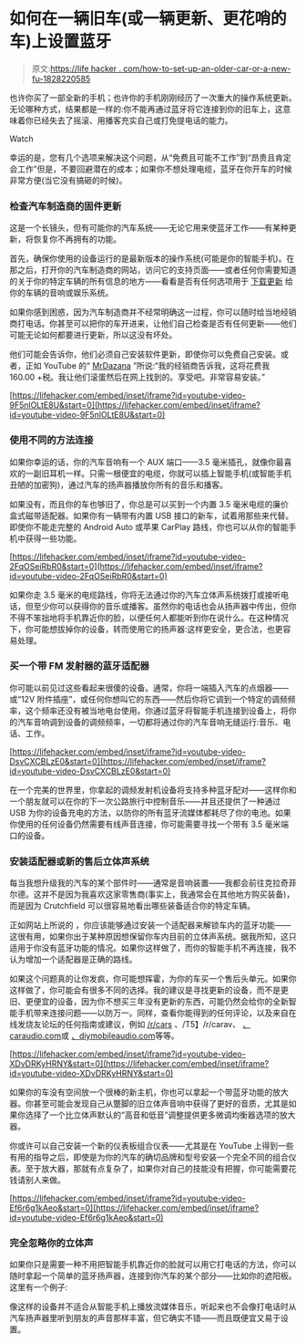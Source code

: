 # 如何在一辆旧车(或一辆更新、更花哨的车)上设置蓝牙

> 原文:[https://life hacker . com/how-to-set-up-an-older-car-or-a-new-fu-1828220585](https://lifehacker.com/how-to-set-up-bluetooth-in-an-older-car-or-a-newer-fu-1828220585)

也许你买了一部全新的手机；也许你的手机刚刚经历了一次重大的操作系统更新。无论哪种方式，结果都是一样的:你不能再通过蓝牙将它连接到你的旧车上，这意味着你已经失去了摇滚、用播客充实自己或打免提电话的能力。

Watch

幸运的是，您有几个选项来解决这个问题，从“免费且可能不工作”到“昂贵且肯定会工作”但是，不要回避潜在的成本；如果你不想处理电缆，蓝牙在你开车的时候非常方便(当它没有搞砸的时候)。

### 检查汽车制造商的固件更新

这是一个长镜头，但有可能你的汽车系统——无论它用来使蓝牙工作——有某种更新，将恢复你不再拥有的功能。

首先，确保你使用的设备运行的是最新版本的操作系统(可能是你的智能手机)。在那之后，打开你的汽车制造商的网站，访问它的支持页面——或者任何你需要知道的关于你的特定车辆的所有信息的地方——看看是否有任何选项用于 [下载更新](https://www.crutchfield.com/S-34ukHRTCHoS/learn/learningcenter/car/car_stereo/firmware_updates.html) 给你的车辆的音响或娱乐系统。

如果你感到困惑，因为汽车制造商并不经常明确这一过程，你可以随时给当地经销商打电话。你甚至可以把你的车开进来，让他们自己检查是否有任何更新——他们可能无论如何都要进行更新，所以这没有坏处。

他们可能会告诉你，他们必须自己安装软件更新，即使你可以免费自己安装。或者，正如 YouTube 的“ [MrDazana](https://www.youtube.com/watch?v=9F5nlOLtE8U) ”所说:“我的经销商告诉我，这将花费我 160.00 +税。我让他们滚蛋然后在网上找到的。享受吧。非常容易安装。”

 [https://lifehacker.com/embed/inset/iframe?id=youtube-video-9F5nlOLtE8U&start=0](https://lifehacker.com/embed/inset/iframe?id=youtube-video-9F5nlOLtE8U&start=0) 

### 使用不同的方法连接

如果你幸运的话，你的汽车音响有一个 AUX 端口——3.5 毫米插孔，就像你最喜欢的一副旧耳机一样。只需一根便宜的电缆，你就可以插上智能手机(或智能手机丑陋的加密狗)，通过汽车的扬声器播放你所有的音乐和播客。

如果没有，而且你的车也够旧了，你总是可以买到一个内置 3.5 毫米电缆的廉价盒式磁带适配器。如果你有一辆带有内置 USB 接口的新车，试着用那些来代替。即使你不能走完整的 Android Auto 或苹果 CarPlay 路线，你也可以从你的智能手机中获得一些功能。

 [https://lifehacker.com/embed/inset/iframe?id=youtube-video-2FqOSeiRbR0&start=0](https://lifehacker.com/embed/inset/iframe?id=youtube-video-2FqOSeiRbR0&start=0) 

如果你走 3.5 毫米的电缆路线，你将无法通过你的汽车立体声系统拨打或接听电话，但至少你可以获得你的音乐或播客。虽然你的电话也会从扬声器中传出，但你不得不笨拙地将手机靠近你的脸，以便任何人都能听到你在说什么。在这种情况下，你可能想拔掉你的设备，转而使用它的扬声器:这样更安全，更合法，也更容易处理。

### 买一个带 FM 发射器的蓝牙适配器

你可能以前见过这些看起来很傻的设备。通常，你将一端插入汽车的点烟器——或“12V 附件插座”，或任何你想叫它的东西——然后你将它调到一个特定的调频频率，这个频率还没有被当地电台使用。你通过蓝牙将智能手机连接到设备上，将你的汽车音响调到设备的调频频率，一切都将通过你的汽车音响无缝运行:音乐、电话、工作。

 [https://lifehacker.com/embed/inset/iframe?id=youtube-video-DsvCXCBLzE0&start=0](https://lifehacker.com/embed/inset/iframe?id=youtube-video-DsvCXCBLzE0&start=0) 

在一个完美的世界里，你拿起的调频发射机设备将支持多种蓝牙配对——这样你和一个朋友就可以在你的下一次公路旅行中控制音乐——并且还提供了一种通过 USB 为你的设备充电的方法，以防你的所有蓝牙流媒体都耗尽了你的电池。如果你使用的任何设备仍然需要有线声音连接，你可能需要寻找一个带有 3.5 毫米端口的设备。

### 安装适配器或新的售后立体声系统

每当我想升级我的汽车的某个部件时——通常是音响装置——我都会前往克拉奇菲尔德。这并不是因为我喜欢这家零售商(事实上，我通常会在其他地方购买装备)，而是因为 Crutchfield 可以很容易地看出哪些装备适合你的特定车辆。

正如网站上所说的 ，你应该能够通过安装一个适配器来解锁车内的蓝牙功能——这很有用，如果你出于某种原因想保留你车内目前的立体声系统。据我所知，这只适用于你没有蓝牙功能的情况。如果你这样做了，而你的智能手机不再连接，我不认为增加一个适配器是正确的路线。

如果这个问题真的让你发疯，你可能想挥霍，为你的车买一个售后头单元。如果你这样做了，你可能会有很多不同的选择。我的建议是寻找更新的设备，而不是更旧、更便宜的设备，因为你不想买三年没有更新的东西，可能仍然会给你的全新智能手机带来连接问题——以防万一。同样，查看你能得到的任何评论，以及来自在线发烧友论坛的任何指南或建议，例如 [/r/cars](https://www.reddit.com/r/Cars) 、/T5】/r/carav、 [、caraudio.com](https://www.caraudio.com/)或 [、diymobileaudio.com](https://www.diymobileaudio.com/forum/)等等。

 [https://lifehacker.com/embed/inset/iframe?id=youtube-video-XDvDRKyHRNY&start=0](https://lifehacker.com/embed/inset/iframe?id=youtube-video-XDvDRKyHRNY&start=0) 

如果你的车没有空间放一个很棒的新主机，你也可以拿起一个带蓝牙功能的放大器。你甚至可能会发现自己从蹩脚的旧立体声音响中获得了更好的音质，尤其是如果你选择了一个比立体声默认的“高音和低音”调整提供更多微调均衡器选项的放大器。

你或许可以自己安装一个新的仪表板组合仪表——尤其是在 YouTube 上得到一些有用的指导之后，即使是为你的汽车的确切品牌和型号安装一个完全不同的组合仪表。至于放大器，那就有点复杂了，如果你对自己的技能没有把握，你可能需要花钱请别人来做。

 [https://lifehacker.com/embed/inset/iframe?id=youtube-video-Ef6r6g1kAeo&start=0](https://lifehacker.com/embed/inset/iframe?id=youtube-video-Ef6r6g1kAeo&start=0) 

### 完全忽略你的立体声

如果你只是需要一种不用把智能手机靠近你的脸就可以用它打电话的方法，你可以随时拿起一个简单的蓝牙扬声器，连接到你汽车的某个部分——比如你的遮阳板。这里有一个例子:

像这样的设备并不适合从智能手机上播放流媒体音乐，听起来也不会像打电话时从汽车扬声器里听到朋友的声音那样丰富，但它确实不错——而且既便宜又易于设置。